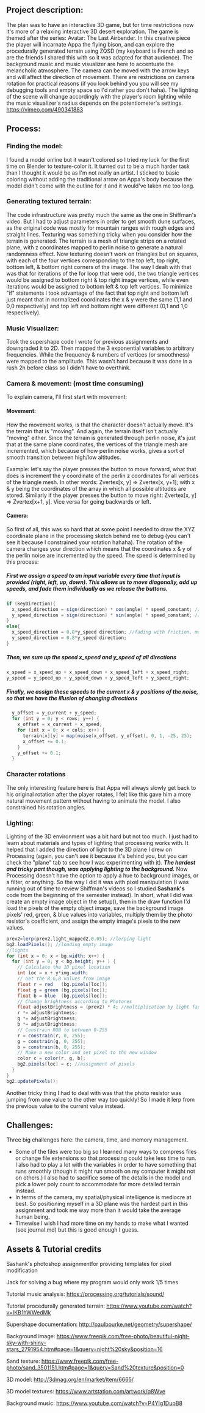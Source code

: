 ## Project description:
The plan was to have an interactive 3D game, but for time restrictions now it's more of a relaxing interactive 3D desert exploration. The game is themed after the series: Avatar: The Last Airbender. In this creative piece the player will incarnate Appa the flying bison, and can explore the procedurally generated terrain using ZQSD (my keyboard is French and so are the friends I shared this with so it was adapted for that audience). The background music and music visualizer are here to accentuate the melancholic atmosphere. The camera can be moved with the arrow keys and will affect the direction of movement. There are restrictions on camera rotation for practical reasons (if you look behind you you will see my debugging tools and empty space so I'd rather you don't haha). The lighting of the scene will change accordingly with the player's room lighting while the music visualizer's radius depends on the potentiometer's settings.
https://vimeo.com/490341883

## Process:

### Finding the model:
I found a model online but it wasn't colored so I tried my luck for the first time on Blender to texture-color it. It turned out to be a much harder task than I thought it would be as I'm not really an artist. I sticked to basic coloring without adding the traditional arrow on Appa's body because the model didn't come with the outline for it and it would've taken me too long.

### Generating textured terrain:
The code infrastructure was pretty much the same as the one in Shiffman's video. But I had to adjust parameters in order to get smooth dune surfaces, as the original code was mostly for mountain ranges with rough edges and straight lines. Texturing was something tricky when you consider how the terrain is generated. The terrain is a mesh of triangle strips on a rotated plane, with z coordinates mapped to perlin noise to generate a natural randomness effect. Now texturing doesn't work on triangles but on squares, with each of the four vertices corresponding to the top left, top right, bottom left, & bottom right corners of the image. The way I dealt with that was that for iterations of the for loop that were odd, the two triangle vertices would be assigned to bottom right & top right image vertices, while even iterations would be assigned to bottom left & top left vertices. To minimize "if" statements I took advantage of the fact that top right and bottom left just meant that in normalized coordinates the x & y were the same (1,1 and 0,0 respectively) and top left and bottom right were different (0,1 and 1,0 respectively).

### Music Visualizer:
Took the supershape code I wrote for previous assignments and downgraded it to 2D. Then mapped the 3 exponential variables to arbitrary frequencies. While the frequency & numbers of vertices (or smoothness) were mapped to the amplitude. This wasn't hard because it was done in a rush 2h before class so I didn't have to overthink.

### Camera & movement: (most time consuming)
To explain camera, I'll first start with movement:

#### Movement:
How the movement works, is that the character doesn't actually move. It's the terrain that is "moving". And again, the terrain itself isn't actually "moving" either. Since the terrain is generated through perlin noise, it's just that at the same plane coordinates, the vertices of the triangle mesh are incremented, which because of how perlin noise works,  gives a sort of smooth transition between high/low altitudes.

Example: let's say the player presses the button to move forward, what that does is increment the y coordinate of the perlin z coordinates for all vertices of the triangle mesh. In other words:
Zvertex[x, y] => Zvertex[x, y+1]; with x & y being the coordinates of the array in which all possible altitudes are stored.
Similarly if the player presses the button to move right:
Zvertex[x, y] => Zvertex[x+1, y]. Vice versa for going backwards or left.

#### Camera:
So first of all, this was so hard that at some point I needed to draw the XYZ coordinate plane in the processing sketch behind me to debug (you can't see it because I constrained your rotation hahaha). The rotation of the camera changes your direction which means that the coordinates x & y of the perlin noise are incremented by the speed. The speed is determined by this process: 
##### First we assign a speed to an input variable every time that input is provided (right, left, up, down). This allows us to move diagonally, add up speeds, and fade them individually as we release the buttons.
```java
if (keyDirection){
  x_speed_direction = sign(direction) * cos(angle) * speed_constant; //speed assignment horizontal
  y_speed_direction = sign(direction) * sin(angle) * speed_constant; //speed assignment vertical
}
else{
  x_speed_direction = 0.8*y_speed direction; //fading with friction, more realistic acceleration/velocity model of physics
  y_speed_direction = 0.8*y_speed direction;
}
```
##### Then, we sum up the speed x_speed and y_speed of all directions
```java
x_speed = x_speed_up + x_speed_down + x_speed_left + x_speed_right;
y_speed = y_speed_up + y_speed_down + y_speed_left + y_speed_right;
```

##### Finally, we assign these speeds to the current x & y positions of the noise, so that we have the illusion of changing directions
```java 
  y_offset = y_current + y_speed;
  for (int y = 0; y < rows; y++) {
    x_offset = x_current + x_speed;
    for (int x = 0; x < cols; x++) {
      terrain[x][y] = map(noise(x_offset, y_offset), 0, 1, -25, 25);
      x_offset += 0.1;
    }
    y_offset += 0.1;
  }
```

### Character rotations
The only interesting feature here is that Appa will always slowly get back to his original rotation after the player rotates, I felt like this gave him a more natural movement pattern without having to animate the model. I also constrained his rotation angles.


###  Lighting:
Lighting of the 3D environment was a bit hard but not too much. I just had to learn about materials and types of lighting that processing works with. It helped that I added the direction of light to the 3D plane I drew on Processing (again, you can't see it because it's behind you, but you can check the "plane" tab to see how I was experimenting with it). ***The hardest and tricky part though, was applying lighting to the background.*** Now Processing doesn't have the option to apply a hue to background images, or a filter, or anything. So the way I did it was with pixel manipulation (I was running out of time to review Shiffman's videos so I studied **Sashank's** code from the beginning of the semester instead). In short, what I did was create an empty image object in the setup(), then in the draw function I'd load the pixels of the empty object image, save the background image pixels' red, green, & blue values into variables, multiply them by the photo resistor's coefficient, and assign the empty image's pixels to the new values.

```java
prev2=lerp(prev2,light_mapped2,0.05); //lerping light
bg2.loadPixels(); //loading empty image
//lights
for (int x = 0; x < bg.width; x++) {
  for (int y = 0; y < bg.height; y++ ) {
    // Calculate the 1D pixel location
    int loc = x + y*img.width;
    // Get the R,G,B values from image
    float r = red   (bg.pixels[loc]);
    float g = green (bg.pixels[loc]);
    float b = blue  (bg.pixels[loc]);
    // Change brightness according to Photores
    float adjustBrightness = (prev2) * 4; //multiplication by light factor
    r *= adjustBrightness;
    g *= adjustBrightness;
    b *= adjustBrightness;
    // Constrain RGB to between 0-255
    r = constrain(r, 0, 255);
    g = constrain(g, 0, 255);
    b = constrain(b, 0, 255);
    // Make a new color and set pixel to the new window
    color c = color(r, g, b);
    bg2.pixels[loc] = c; //assignment of pixels
  }
}
bg2.updatePixels();
```
Another tricky thing I had to deal with was that the photo resistor was jumping from one value to the other way too quickly! So I made it lerp from the previous value to the current value instead.

## Challenges:
Three big challenges here: the camera, time, and memory management. 

- Some of the files were too big so I learned many ways to compress files or change file extensions so that processing could take less time to run. I also had to play a lot with the variables in order to have something that runs smoothly (though it might run smooth on my computer it might not on others.) I also had to sacrifice some of the details in the model and pick a lower poly count to accommodate for more detailed terrain instead.
- In terms of the camera, my spatial/physical intelligence is mediocre at best. So positioning myself in a 3D plane was the hardest part in this assignment and took me way more than it would take the average human being.
- Timewise I wish I had more time on my hands to make what I wanted (see journal.md) but this is good enough I guess.

## Assets & Tutorial credits

Sashank's photoshop assignmentfor providing templates for pixel modification

Jack for solving a bug where my program would only work 1/5 times

Tutorial music analysis:
https://processing.org/tutorials/sound/

Tutorial procedurally generated terrain:
https://www.youtube.com/watch?v=IKB1hWWedMk

Supershape documentation:
http://paulbourke.net/geometry/supershape/

Background image:
https://www.freepik.com/free-photo/beautiful-night-sky-with-shiny-stars_2791954.htm#page=1&query=night%20sky&position=16

Sand texture:
https://www.freepik.com/free-photo/sand_3501151.htm#page=1&query=Sand%20texture&position=0

3D model:
http://3dmag.org/en/market/item/6665/

3D model textures:
https://www.artstation.com/artwork/q8Wve

Background music:
https://www.youtube.com/watch?v=P4YIg1DupB8
